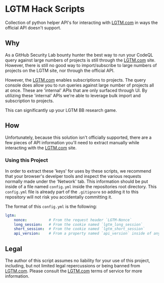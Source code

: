 # LGTM Hack Scripts

Collection of python helper API's for interacting with [LGTM.com](https://lgtm.com) in ways the official API doesn't support.

## Why

As a GitHub Security Lab bounty hunter the best way to run your CodeQL query against large numbers of projects is still
through the [LGTM.com](https://lgtm.com) site. However, there is still no good way to import/subscribe to large numbers
of projects on the LGTM site, nor through the official API.

However, the [LGTM.com](https://lgtm.com) enables subscriptions to projects. The query console
does allow you to run queries against large number of projects all at once. These are 'internal' APIs that are only
surfaced through UI. By utilizing these 'internal' APIs we're able to leverage bulk import and subscription to projects.

This can significantly up your LGTM BB research game.

## How

Unfortunately, because this solution isn't officially supported, there are a few pieces of API information you'll
need to extract manually while interacting with the [LGTM.com](https://lgtm.com) site.

### Using this Project

In order to extract these 'keys' for uses by these scripts, we recommend that your browser's develper tools
and inspect the various requests normally made under the 'Network' tab. This information should be put inside of a
file named `config.yml` inside the repositories root directory. This `config.yml` file is already part of the
`.gitignore` so adding it to this repository will not risk you accidentally committing it.

The format of this `config.yml` is the following:

```yaml
lgtm:
    nonce:          # From the request header `LGTM-Nonce`
    long_session:   # From the cookie named `lgtm_long_session`
    short_session:  # From the cookie named `lgtm_short_session`
    api_version:    # From a property named `api_version` inside of any JSON POST request made
```

## Legal

The author of this script assumes no liability for your use of this project, including,
but not limited legal repercussions or being banned from [LGTM.com](https://lgtm.com).
Please consult the [LGTM.com](https://lgtm.com) terms of service for more information.
